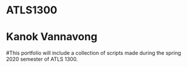 # ATLS1300
# Kanok Vannavong

#This portfolio will include a collection of scripts made during the spring 2020 semester of ATLS 1300.
